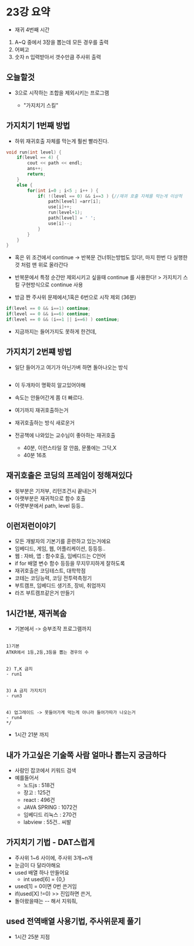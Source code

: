 # 23강 요약

- 재귀 4번째 시간

1. A~Q 중에서 3장을 뽑는데 모든 경우를 출력
2. 어쩌고
3. 숫자 n 입력받아서 갯수만큼 주사위 출력

## 오늘할것

- 3으로 시작하는 조합을 제외시키는 프로그램

  - "가지치기 스킬"

## 가지치기 1번째 방법

- 하위 재귀호출 자체를 막는게 훨씬 빨라진다. 

```cpp
void run(int level) {
    if(level == 4) {
        cout << path << endl;
        ans++;
        return;
    }
    else {
        for(int i=0 ; i<5 ; i++ ) {
            if( !(level == 0) && i==3 ) {//재귀 호출 자체를 막는게 이상적
                path[level] =arr[i];
                use[i]++;
                run(level+1);
                path[level] = ' ';
                use[i]--; 
            }
        }
    }
}
```

- 혹은 위 조건에서 continue -> 반복문 건너뛰는방법도 있다!, 마지 한번 다 실행한 것 처럼 맨 위로 올라간다

- 반복문에서 특정 순간만 제외시키고 싶을때 continue 를 사용한다! > 가지치기 스킬 구현방식으로 continue 사용

- 방금 짠 주사위 문제에서,1혹은 6번으로 시작 제외 (36분)

```cpp
if(level == 0 && i==1) continue;
if(level == 0 && i==6) continue;
if(level == 0 && (i==1 || i==6) ) continue;
```

- 지금까지는 들어가지도 못하게 한건데,

## 가지치기 2번쨰 방법

- 일단 들어가고 여기가 아닌가벼 하면 돌아나오는 방식

```cpp

```

- 이 두개차이 명확히 알고있어야해
- 속도는 안들어간게 쫌 더 빠르다.
- 여기까지 재귀호출하는거
- 재귀호출하는 방식 새로운거

- 전공책에 나와있는 교수님이 좋아하는 재귀호출
  - 40분, 이런스타일 잘 안씀, 문풀에는 그닥,X
  - 40분 16초

## 재귀호출은 코딩의 프레임이 정해져있다

- 윗부분은 기저부, 리턴조건시 끝내는거
- 아랫부분은 재귀적으로 함수 호출
- 아랫부분에서 path, level 등등..

## 이런저런이야기

- 모든 개발자의 기본기를 훈련하고 있는거에요
- 임베디드, 게임, 웹, 어플리케이션, 등등등..
- 웹 : 자바, 앱 : 함수호출, 임베디드는 C언어
- if for 배열 변수 함수 등등을 무지무지하게 잘하도록
- 재귀호출은 코딩테스트, 대학학점
- 코테는 코딩능력, 코딩 전투력측정기
- 부트캠프, 임베디드 생기초, 장비, 취업까지
- 라즈 부트캠프같은거 만들기

## 1시간1분, 재귀복숩

- 기본에서 -> 승부조작 프로그램까지

```

1)기본
ATKR에서 1등,2등,3등을 뽑는 경우의 수


2) T,K 금지
- run1


3) A 금지 가지치기
- run3


4) 업그레이드 -> 못들어가게 막는게 아니라 들어가따가 나오는거
- run4
*/
```

- 1시간 21분 까지

## 내가 가고싶은 기술쪽 사람 얼마나 뽑는지 궁금하다

- 사람인 잡코에서 키워드 검색
- 예를들어서 
  - 노드js : 518건
  - 장고 : 125건
  - react : 496건
  - JAVA SPRING : 1072건
  - 임베디드 리눅스 : 270건
  - labview : 55건.. 씨발

## 가지치기 기법 - DAT스럽게

- 주사위 1~6 사이에, 주사위 3개~n개
- 눈금이 다 달라야해요
- used 배열 하나 만들어요
  - int used[6] = {0,}
- used[1] = 0이면 0번 쓴거임
- if(used[X] !=0) >> 진입하면 쓴거,
- 돌아왔을때는 -- 해서 지워줘,

## used 전역배열 사용기법, 주사위문제 풀기

- 1시간 25분 지점